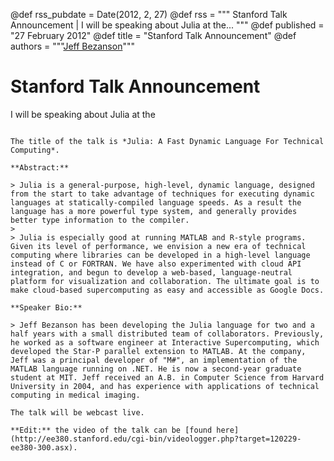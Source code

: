 @def rss_pubdate = Date(2012, 2, 27)
@def rss = """ Stanford Talk Announcement | I will be speaking about Julia at the... """
@def published = "27 February 2012"
@def title = "Stanford Talk Announcement"
@def authors = """<a href="https://github.com/JeffBezanson">Jeff Bezanson</a>"""  

# Stanford Talk Announcement

I will be speaking about Julia at the
~~~<a href="http://www.stanford.edu/class/ee380/">Stanford EE Computer Systems Colloquium</a>~~~ on Wednesday, February 29 at 4:15PM PST.

The title of the talk is *Julia: A Fast Dynamic Language For Technical Computing*.

**Abstract:**

> Julia is a general-purpose, high-level, dynamic language, designed from the start to take advantage of techniques for executing dynamic languages at statically-compiled language speeds. As a result the language has a more powerful type system, and generally provides better type information to the compiler.
>
> Julia is especially good at running MATLAB and R-style programs. Given its level of performance, we envision a new era of technical computing where libraries can be developed in a high-level language instead of C or FORTRAN. We have also experimented with cloud API integration, and begun to develop a web-based, language-neutral platform for visualization and collaboration. The ultimate goal is to make cloud-based supercomputing as easy and accessible as Google Docs.

**Speaker Bio:**

> Jeff Bezanson has been developing the Julia language for two and a half years with a small distributed team of collaborators. Previously, he worked as a software engineer at Interactive Supercomputing, which developed the Star-P parallel extension to MATLAB. At the company, Jeff was a principal developer of "M#", an implementation of the MATLAB language running on .NET. He is now a second-year graduate student at MIT. Jeff received an A.B. in Computer Science from Harvard University in 2004, and has experience with applications of technical computing in medical imaging.

The talk will be webcast live.

**Edit:** the video of the talk can be [found here](http://ee380.stanford.edu/cgi-bin/videologger.php?target=120229-ee380-300.asx).
